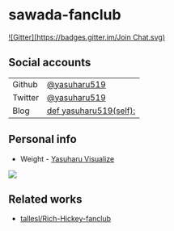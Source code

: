 sawada-fanclub
==============

[![Gitter](https://badges.gitter.im/Join Chat.svg)](https://gitter.im/lotz84/sawada-fanclub?utm_source=badge&utm_medium=badge&utm_campaign=pr-badge&utm_content=badge)

Social accounts
---------------

|       |                                                            |
|:------|:-----------------------------------------------------------|
|Github |[@yasuharu519](https://github.com/yasuharu519)              |
|Twitter|[@yasuharu519](https://twitter.com/yasuharu519)             |
|Blog   |[def yasuharu519(self):](http://yasuharu519.hatenablog.com/)|

Personal info
-------------

* Weight - [Yasuharu Visualize](http://yasuharu519.github.io/Weight/)

![](lgtm/Tz8BhCV.gif)

Related works
-------------

* [tallesl/Rich-Hickey-fanclub](https://github.com/tallesl/Rich-Hickey-fanclub)
